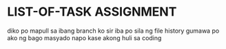 # LIST-OF-TASK ASSIGNMENT
diko po mapull sa ibang branch ko sir iba po sila ng file history gumawa po
ako ng bago masyado napo kase akong huli sa coding
